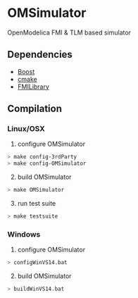 # OMSimulator
OpenModelica FMI &amp; TLM based simulator

## Dependencies
- [Boost](http://www.boost.org/)
- [cmake](http://www.cmake.org)
- [FMILibrary](http://www.jmodelica.org/FMILibrary)

## Compilation

### Linux/OSX
1. configure OMSimulator
```bash
> make config-3rdParty
> make config-OMSimulator
```

2. build OMSimulator
```bash
> make OMSimulator
```

3. run test suite
```bash
> make testsuite
```

### Windows
1. configure OMSimulator
```bash
> configWinVS14.bat
```

2. build OMSimulator
```bash
> buildWinVS14.bat
```
